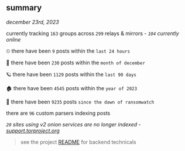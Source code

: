 
## summary
_december 23rd, 2023_

currently tracking `163` groups across `299` relays & mirrors - _`104` currently online_

⏲ there have been `9` posts within the `last 24 hours`

🦈 there have been `230` posts within the `month of december`

🪐 there have been `1129` posts within the `last 90 days`

🏚 there have been `4545` posts within the `year of 2023`

🦕 there have been `9235` posts `since the dawn of ransomwatch`

there are `96` custom parsers indexing posts

_`20` sites using v2 onion services are no longer indexed - [support.torproject.org](https://support.torproject.org/onionservices/v2-deprecation/)_

> see the project [README](https://github.com/joshhighet/ransomwatch#ransomwatch--) for backend technicals
